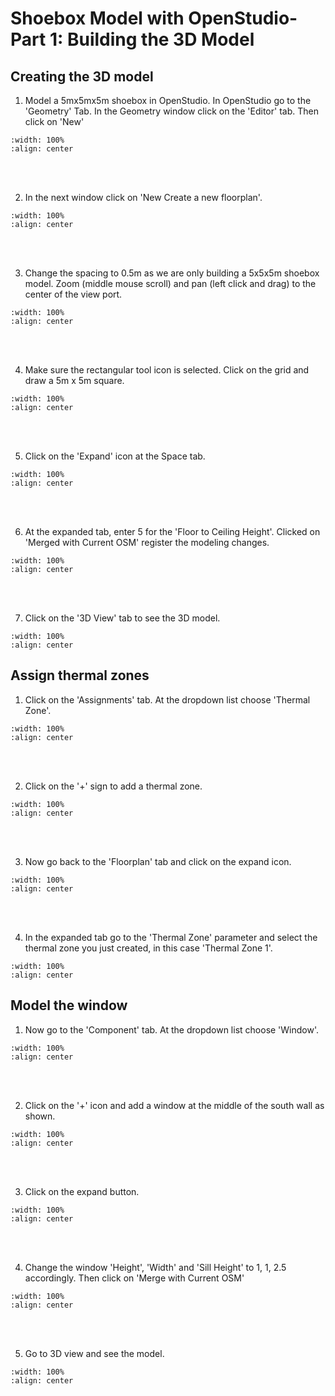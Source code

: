 # Shoebox Model with OpenStudio-Part 1: Building the 3D Model

## Creating the 3D model
1. Model a 5mx5mx5m shoebox in OpenStudio. In OpenStudio go to the 'Geometry' Tab. In the Geometry window click on the 'Editor' tab. Then click on 'New'
```{image} ../_static/shoebox_flrspace1/shoebox_flrspace1_1.png
:width: 100%
:align: center
```
<br/><br/>

2. In the next window click on 'New Create a new floorplan'.
```{image} ../_static/shoebox_flrspace1/shoebox_flrspace1_2.png
:width: 100%
:align: center
```
<br/><br/>

3. Change the spacing to 0.5m as we are only building a 5x5x5m shoebox model. Zoom (middle mouse scroll) and pan (left click and drag) to the center of the view port.
```{image} ../_static/shoebox_flrspace1/shoebox_flrspace1_3.png
:width: 100%
:align: center
```
<br/><br/>

4. Make sure the rectangular tool icon is selected. Click on the grid and draw a 5m x 5m square.
```{image} ../_static/shoebox_flrspace1/shoebox_flrspace1_4.png
:width: 100%
:align: center
```
<br/><br/>

5. Click on the 'Expand' icon at the Space tab.
```{image} ../_static/shoebox_flrspace1/shoebox_flrspace1_5.png
:width: 100%
:align: center
```
<br/><br/>

6. At the expanded tab, enter 5 for the 'Floor to Ceiling Height'. Clicked on 'Merged with Current OSM' register the modeling changes.
```{image} ../_static/shoebox_flrspace1/shoebox_flrspace1_6.png
:width: 100%
:align: center
```
<br/><br/>

7. Click on the '3D View' tab to see the 3D model.
```{image} ../_static/shoebox_flrspace1/shoebox_flrspace1_7.png
:width: 100%
:align: center
```

## Assign thermal zones
1. Click on the 'Assignments' tab. At the dropdown list choose 'Thermal Zone'.
```{image} ../_static/shoebox_flrspace1/shoebox_flrspace1_8.png
:width: 100%
:align: center
```
<br/><br/>

2. Click on the '+' sign to add a thermal zone.
```{image} ../_static/shoebox_flrspace1/shoebox_flrspace1_9.png
:width: 100%
:align: center
```
<br/><br/>

3. Now go back to the 'Floorplan' tab and click on the expand icon.
```{image} ../_static/shoebox_flrspace1/shoebox_flrspace1_10.png
:width: 100%
:align: center
```
<br/><br/>

4. In the expanded tab go to the 'Thermal Zone' parameter and select the thermal zone you just created, in this case 'Thermal Zone 1'.
```{image} ../_static/shoebox_flrspace1/shoebox_flrspace1_11.png
:width: 100%
:align: center
```

## Model the window
1. Now go to the 'Component' tab. At the dropdown list choose 'Window'.
```{image} ../_static/shoebox_flrspace1/shoebox_flrspace1_12.png
:width: 100%
:align: center
```
<br/><br/>

2. Click on the '+' icon and add a window at the middle of the south wall as shown. 
```{image} ../_static/shoebox_flrspace1/shoebox_flrspace1_13.png
:width: 100%
:align: center
```
<br/><br/>

3. Click on the expand button.
```{image} ../_static/shoebox_flrspace1/shoebox_flrspace1_14.png
:width: 100%
:align: center
```
<br/><br/>

4. Change the window 'Height', 'Width' and 'Sill Height' to 1, 1, 2.5 accordingly. Then click on 'Merge with Current OSM'
```{image} ../_static/shoebox_flrspace1/shoebox_flrspace1_15.png
:width: 100%
:align: center
```
<br/><br/>

5. Go to 3D view and see the model.
```{image} ../_static/shoebox_flrspace1/shoebox_flrspace1_16.png
:width: 100%
:align: center
```